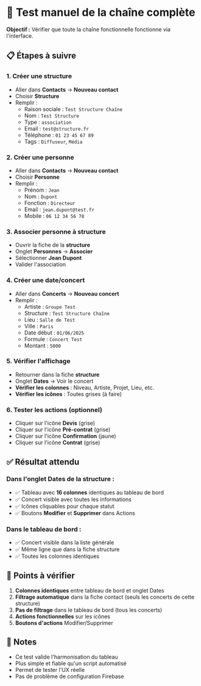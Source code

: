 # 🧪 Test manuel de la chaîne complète

**Objectif :** Vérifier que toute la chaîne fonctionnelle fonctionne via l'interface.

## 📋 Étapes à suivre

### 1. **Créer une structure**
- Aller dans **Contacts** → **Nouveau contact**
- Choisir **Structure**
- Remplir :
  - Raison sociale : `Test Structure Chaîne`
  - Nom : `Test Structure`
  - Type : `association`
  - Email : `test@structure.fr`
  - Téléphone : `01 23 45 67 89`
  - Tags : `Diffuseur`, `Média`

### 2. **Créer une personne**
- Aller dans **Contacts** → **Nouveau contact**
- Choisir **Personne**
- Remplir :
  - Prénom : `Jean`
  - Nom : `Dupont`
  - Fonction : `Directeur`
  - Email : `jean.dupont@test.fr`
  - Mobile : `06 12 34 56 78`

### 3. **Associer personne à structure**
- Ouvrir la fiche de la **structure**
- Onglet **Personnes** → **Associer**
- Sélectionner **Jean Dupont**
- Valider l'association

### 4. **Créer une date/concert**
- Aller dans **Concerts** → **Nouveau concert**
- Remplir :
  - Artiste : `Groupe Test`
  - Structure : `Test Structure Chaîne`
  - Lieu : `Salle de Test`
  - Ville : `Paris`
  - Date début : `01/06/2025`
  - Formule : `Concert Test`
  - Montant : `5000`

### 5. **Vérifier l'affichage**
- Retourner dans la fiche **structure**
- Onglet **Dates** → Voir le concert
- **Vérifier les colonnes** : Niveau, Artiste, Projet, Lieu, etc.
- **Vérifier les icônes** : Toutes grises (à faire)

### 6. **Tester les actions** (optionnel)
- Cliquer sur l'icône **Devis** (grise)
- Cliquer sur l'icône **Pré-contrat** (grise)
- Cliquer sur l'icône **Confirmation** (jaune)
- Cliquer sur l'icône **Contrat** (grise)

## ✅ **Résultat attendu**

### **Dans l'onglet Dates de la structure :**
- ✅ Tableau avec **16 colonnes** identiques au tableau de bord
- ✅ Concert visible avec toutes les informations
- ✅ Icônes cliquables pour chaque statut
- ✅ Boutons **Modifier** et **Supprimer** dans Actions

### **Dans le tableau de bord :**
- ✅ Concert visible dans la liste générale
- ✅ Même ligne que dans la fiche structure
- ✅ Toutes les colonnes identiques

## 🎯 **Points à vérifier**

1. **Colonnes identiques** entre tableau de bord et onglet Dates
2. **Filtrage automatique** dans la fiche contact (seuls les concerts de cette structure)
3. **Pas de filtrage** dans le tableau de bord (tous les concerts)
4. **Actions fonctionnelles** sur les icônes
5. **Boutons d'actions** Modifier/Supprimer

## 📝 **Notes**

- Ce test valide l'harmonisation du tableau
- Plus simple et fiable qu'un script automatisé
- Permet de tester l'UX réelle
- Pas de problème de configuration Firebase
